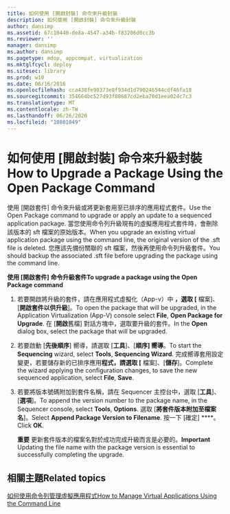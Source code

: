 ```yaml
---
title: 如何使用 [開啟封裝] 命令來升級封裝
description: 如何使用 [開啟封裝] 命令來升級封裝
author: dansimp
ms.assetid: 67c10440-de8a-4547-a34b-f83206d0cc3b
ms.reviewer: ''
manager: dansimp
ms.author: dansimp
ms.pagetype: mdop, appcompat, virtualization
ms.mktglfcycl: deploy
ms.sitesec: library
ms.prod: w10
ms.date: 06/16/2016
ms.openlocfilehash: cca438fe90373e8f934d1d790246544cdf46fa18
ms.sourcegitcommit: 354664bc527d93f80687cd2eba70d1eea024c7c3
ms.translationtype: MT
ms.contentlocale: zh-TW
ms.lasthandoff: 06/26/2020
ms.locfileid: "10801049"
---
```

# <span data-ttu-id="db9a2-103">如何使用 [開啟封裝] 命令來升級封裝</span><span class="sxs-lookup"><span data-stu-id="db9a2-103">How to Upgrade a Package Using the Open Package Command</span></span>


<span data-ttu-id="db9a2-104">使用 [開啟套件] 命令來升級或將更新套用至已排序的應用程式套件。</span><span class="sxs-lookup"><span data-stu-id="db9a2-104">Use the Open Package command to upgrade or apply an update to a sequenced application package.</span></span> <span data-ttu-id="db9a2-105">當您使用命令列升級現有的虛擬應用程式套件時，會刪除該版本的 sft 檔案的原始版本。</span><span class="sxs-lookup"><span data-stu-id="db9a2-105">When you upgrade an existing virtual application package using the command line, the original version of the .sft file is deleted.</span></span> <span data-ttu-id="db9a2-106">您應該先備份關聯的 sft 檔案，然後再使用命令列升級套件。</span><span class="sxs-lookup"><span data-stu-id="db9a2-106">You should backup the associated .sft file before upgrading the package using the command line.</span></span>

**<span data-ttu-id="db9a2-107">使用 [開啟套件] 命令升級套件</span><span class="sxs-lookup"><span data-stu-id="db9a2-107">To upgrade a package using the Open Package command</span></span>**

1.  <span data-ttu-id="db9a2-108">若要開啟將升級的套件，請在應用程式虛擬化（App-v）中 **，選取 [** 檔案]、[**開啟套件以供升級**]。</span><span class="sxs-lookup"><span data-stu-id="db9a2-108">To open the package that will be upgraded, in the Application Virtualization (App-V) console select **File**, **Open Package for Upgrade**.</span></span> <span data-ttu-id="db9a2-109">在 [**開啟**舊檔] 對話方塊中，選取要升級的套件。</span><span class="sxs-lookup"><span data-stu-id="db9a2-109">In the **Open** dialog box, select the package that will be upgraded.</span></span>

2.  <span data-ttu-id="db9a2-110">若要啟動 [**先後順序**] 嚮導，請選取 [**工具**]、[**順序] 嚮導**。</span><span class="sxs-lookup"><span data-stu-id="db9a2-110">To start the **Sequencing** wizard, select **Tools**, **Sequencing Wizard**.</span></span> <span data-ttu-id="db9a2-111">完成嚮導套用設定變更，若要儲存新的已排序應用**程式，請選取 [** 檔案]、[**儲存**]。</span><span class="sxs-lookup"><span data-stu-id="db9a2-111">Complete the wizard applying the configuration changes, to save the new sequenced application, select **File**, **Save**.</span></span>

3.  <span data-ttu-id="db9a2-112">若要將版本號碼附加到套件名稱，請在 Sequencer 主控台中，選取 [**工具**]、[**選項**]。</span><span class="sxs-lookup"><span data-stu-id="db9a2-112">To append the version number to the package name, in the Sequencer console, select **Tools**, **Options**.</span></span> <span data-ttu-id="db9a2-113">選取 [**將套件版本附加至檔案名**]。</span><span class="sxs-lookup"><span data-stu-id="db9a2-113">Select **Append Package Version to Filename**.</span></span> <span data-ttu-id="db9a2-114">按一下 \[確定\] \*\*\*\*。</span><span class="sxs-lookup"><span data-stu-id="db9a2-114">Click **OK**.</span></span>

    <span data-ttu-id="db9a2-115">**重要** 更新套件版本的檔案名對於成功完成升級而言是必要的。</span><span class="sxs-lookup"><span data-stu-id="db9a2-115">**Important** Updating the file name with the package version is essential to successfully completing the upgrade.</span></span>

     

## <span data-ttu-id="db9a2-116">相關主題</span><span class="sxs-lookup"><span data-stu-id="db9a2-116">Related topics</span></span>


[<span data-ttu-id="db9a2-117">如何使用命令列管理虛擬應用程式</span><span class="sxs-lookup"><span data-stu-id="db9a2-117">How to Manage Virtual Applications Using the Command Line</span></span>](how-to-manage-virtual-applications-using-the-command-line.md)

 

 





